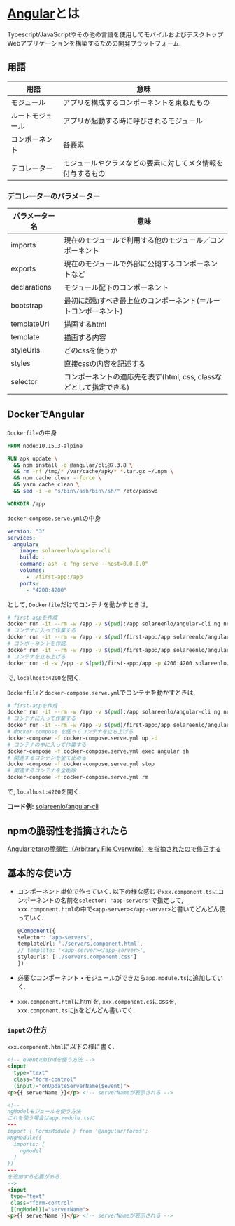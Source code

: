 # [Angular](https://github.com/angular/angular)とは
Typescript/JavaScriptやその他の言語を使用してモバイルおよびデスクトップWebアプリケーションを構築するための開発プラットフォーム.

## 用語
|用語|意味|
|---|---|
|モジュール|アプリを構成するコンポーネントを束ねたもの|
|ルートモジュール|アプリが起動する時に呼びされるモジュール|
|コンポーネント|各要素|
|デコレーター|モジュールやクラスなどの要素に対してメタ情報を付与するもの|

### デコレーターのパラメーター
|パラメーター名|意味|
|---|---|
|imports|現在のモジュールで利用する他のモジュール／コンポーネント|
|exports|現在のモジュールで外部に公開するコンポーネントなど|
|declarations|モジュール配下のコンポーネント|
|bootstrap|最初に起動すべき最上位のコンポーネント(＝ルートコンポーネント)|
|templateUrl|描画するhtml|
|template|描画する内容|
|styleUrls|どのcssを使うか|
|styles|直接cssの内容を記述する|
|selector|コンポーネントの適応先を表す(html, css, classなどとして指定できる)|


## DockerでAngular
`Dockerfile`の中身
```dockerfile
FROM node:10.15.3-alpine

RUN apk update \
  && npm install -g @angular/cli@7.3.8 \
  && rm -rf /tmp/* /var/cache/apk/* *.tar.gz ~/.npm \
  && npm cache clear --force \
  && yarn cache clean \
  && sed -i -e "s/bin\/ash/bin\/sh/" /etc/passwd

WORKDIR /app
```
`docker-compose.serve.yml`の中身
```yaml
version: "3"
services:
  angular:
    image: solareenlo/angular-cli
    build: .
    command: ash -c "ng serve --host=0.0.0.0"
    volumes:
      - ./first-app:/app
    ports:
      - "4200:4200"
```
として, `Dockerfile`だけでコンテナを動かすときは,
```bash
# first-appを作成
docker run -it --rm -w /app -v $(pwd):/app solareenlo/angular-cli ng new first-app
# コンテナに入って作業する
docker run -it --rm -w /app -v $(pwd)/first-app:/app solareenlo/angular-cli sh
# コンポーネントを作成
docker run -it --rm -w /app -v $(pwd)/first-app:/app solareenlo/angular-cli ng g component sample-component
# コンテナを立ち上げる
docker run -d -w /app -v $(pwd)/first-app:/app -p 4200:4200 solareenlo/angular-cli ng serve --host 0.0.0.0
```
で, `localhost:4200`を開く.

`Dockerfile`と`docker-compose.serve.yml`でコンテナを動かすときは,
```bash
# first-appを作成
docker run -it --rm -w /app -v $(pwd):/app solareenlo/angular-cli ng new first-app
# コンテナに入って作業する
docker run -it --rm -w /app -v $(pwd)/first-app:/app solareenlo/angular-cli sh
# docker-compose を使ってコンテナを立ち上げる
docker-compose -f docker-compose.serve.yml up -d
# コンテナの中に入って作業する
docker-compose -f docker-compose.serve.yml exec angular sh
# 関連するコンテンを全て止める
docker-compose -f docker-compose.serve.yml stop
# 関連するコンテナを全削除
docker-compose -f docker-compose.serve.yml rm
```
で, `localhost:4200`を開く.

**コード例:** [solareenlo/angular-cli](https://github.com/solareenlo/angular-cli)

## npmの脆弱性を指摘されたら
[Angularでtarの脆弱性（Arbitrary File Overwrite）を指摘されたので修正する](https://qiita.com/disneyduffy/items/383ac95bb6a568f6360f)

## 基本的な使い方
- コンポーネント単位で作っていく.
    以下の様な感じで`xxx.component.ts`にコンポーネントの名前を`selector: 'app-servers'`で指定して, `xxx.component.html`の中で`<app-server></app-server>`と書いてどんどん使っていく.

    ```ts
    @Component({
    selector: 'app-servers',
    templateUrl: './servers.component.html',
    // template: '<app-server></app-server>',
    styleUrls: ['./servers.component.css']
    })
    ```
- 必要なコンポーネント・モジュールができたら`app.module.ts`に追加していく.
- `xxx.component.html`にhtmlを, `xxx.component.cs`にcssを, `xxx.component.ts`にjsをどんどん書いてく.

### `input`の仕方
`xxx.component.html`に以下の様に書く.
```html
<!-- eventのbindを使う方法 -->
<input
  type="text"
  class="form-control"
  (input)="onUpdateServerName($event)">
<p>{{ serverName }}</p> <!-- serverNameが表示される -->

<!--
ngModelモジュールを使う方法
これを使う場合はapp.module.tsに
---
import { FormsModule } from '@angular/forms';
@NgModule({
  imports: [
    ngModel
  ]
})
---
を追加する必要がある.
-->
<input
 type="text"
 class="form-control"
 [(ngModel)]="serverName">
<p>{{ serverName }}</p> <!-- serverNameが表示される -->
```
